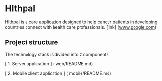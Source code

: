 # Hlthpal

Hlthpal is a care application designed to help cancer patients in developing countries connect with health care professionals.
[link] (www.google.com)
## Project structure 
The technology stack is divided into 2 components: 

[ 1. Server application ]  ( web/README.md) 

[ 2. Mobile client application ] ( mobile/README.md)
